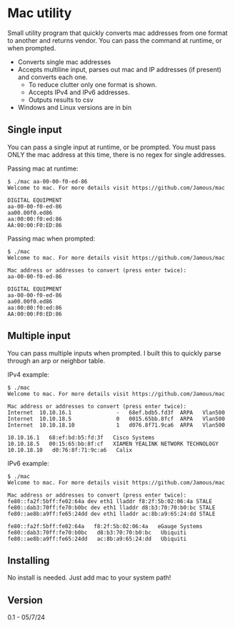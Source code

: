 Mac utility
===========

Small utility program that quickly converts mac addresses from one format to another and returns vendor.
You can pass the command at runtime, or when prompted.

* Converts single mac addresses
* Accepts multiline input, parses out mac and IP addresses (if present) and converts each one. 
    * To reduce clutter only one format is shown. 
    * Accepts IPv4 and IPv6 addresses.
    * Outputs results to csv
* Windows and Linux versions are in bin

Single input
------------
You can pass a single input at runtime, or be prompted. You must pass ONLY the mac address at this time, there is no regex for single addresses.

Passing mac at runtime:

```
$ ./mac aa-00-00-f0-ed-86
Welcome to mac. For more details visit https://github.com/Jamous/mac

DIGITAL EQUIPMENT
aa-00-00-f0-ed-86
aa00.00f0.ed86
aa:00:00:f0:ed:86
AA:00:00:F0:ED:86
```

Passing mac when prompted:
```
$ ./mac
Welcome to mac. For more details visit https://github.com/Jamous/mac

Mac address or addresses to convert (press enter twice):
aa-00-00-f0-ed-86

DIGITAL EQUIPMENT
aa-00-00-f0-ed-86
aa00.00f0.ed86
aa:00:00:f0:ed:86
AA:00:00:F0:ED:86
```

Multiple input
--------------
You can pass multiple inputs when prompted. I built this to quickly parse through an arp or neighbor table. 

IPv4 example:
```
$ ./mac
Welcome to mac. For more details visit https://github.com/Jamous/mac

Mac address or addresses to convert (press enter twice):
Internet  10.10.16.1              -   68ef.bdb5.fd3f  ARPA   Vlan500
Internet  10.10.18.5              0   0015.65bb.8fcf  ARPA   Vlan500
Internet  10.10.18.10             1   d076.8f71.9ca6  ARPA   Vlan500

10.10.16.1   68:ef:bd:b5:fd:3f   Cisco Systems
10.10.18.5   00:15:65:bb:8f:cf   XIAMEN YEALINK NETWORK TECHNOLOGY
10.10.18.10   d0:76:8f:71:9c:a6   Calix
```

IPv6 example:
```
$ ./mac
Welcome to mac. For more details visit https://github.com/Jamous/mac

Mac address or addresses to convert (press enter twice):
fe80::fa2f:5bff:fe02:64a dev eth1 lladdr f8:2f:5b:02:06:4a STALE
fe80::dab3:70ff:fe70:b0bc dev eth1 lladdr d8:b3:70:70:b0:bc STALE
fe80::ae8b:a9ff:fe65:24dd dev eth1 lladdr ac:8b:a9:65:24:dd STALE

fe80::fa2f:5bff:fe02:64a   f8:2f:5b:02:06:4a   eGauge Systems
fe80::dab3:70ff:fe70:b0bc   d8:b3:70:70:b0:bc   Ubiquiti
fe80::ae8b:a9ff:fe65:24dd   ac:8b:a9:65:24:dd   Ubiquiti
```

Installing
----------
No install is needed. Just add mac to your system path!


Version
-------
0.1 - 05/7/24